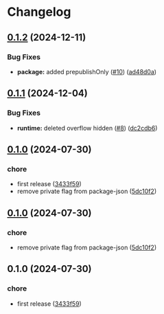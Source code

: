 # Changelog

## [0.1.2](https://github.com/diplodoc-platform/folding-headings-extension/compare/v0.1.1...v0.1.2) (2024-12-11)


### Bug Fixes

* **package:** added prepublishOnly ([#10](https://github.com/diplodoc-platform/folding-headings-extension/issues/10)) ([ad48d0a](https://github.com/diplodoc-platform/folding-headings-extension/commit/ad48d0a8644e51c2c95a9ce55db4ee0b50084743))

## [0.1.1](https://github.com/diplodoc-platform/folding-headings-extension/compare/v0.1.0...v0.1.1) (2024-12-04)


### Bug Fixes

* **runtime:** deleted overflow hidden ([#8](https://github.com/diplodoc-platform/folding-headings-extension/issues/8)) ([dc2cdb6](https://github.com/diplodoc-platform/folding-headings-extension/commit/dc2cdb6389b21b8d75e0d458874005c71685a1af))

## [0.1.0](https://github.com/diplodoc-platform/folding-headings-extension/compare/v0.1.0...v0.1.0) (2024-07-30)


### chore

* first release ([3433f59](https://github.com/diplodoc-platform/folding-headings-extension/commit/3433f59dffb515f0a2bb9f15027ba5589056a615))
* remove private flag from package-json ([5dc10f2](https://github.com/diplodoc-platform/folding-headings-extension/commit/5dc10f2d27e15a14b52d28e915f9fe45fa698cff))

## [0.1.0](https://github.com/diplodoc-platform/folding-headings-extension/compare/v0.1.0...v0.1.0) (2024-07-30)


### chore

* remove private flag from package-json ([5dc10f2](https://github.com/diplodoc-platform/folding-headings-extension/commit/5dc10f2d27e15a14b52d28e915f9fe45fa698cff))

## 0.1.0 (2024-07-30)


### chore

* first release ([3433f59](https://github.com/diplodoc-platform/folding-headings-extension/commit/3433f59dffb515f0a2bb9f15027ba5589056a615))
